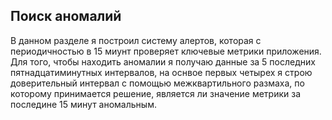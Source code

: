 ## Поиск аномалий

В данном разделе я построил систему алертов, которая с периодичностью в 15 миунт проверяет ключевые метрики приложения. Для того, чтобы находить аномалии я получаю данные за 5 последних пятнадцатиминутных интервалов, на оснвое первых четырех я строю доверительный интервал с помощью межквартильного размаха, по которому принимается решение, является ли значение метрики за последине 15 минут аномальным.